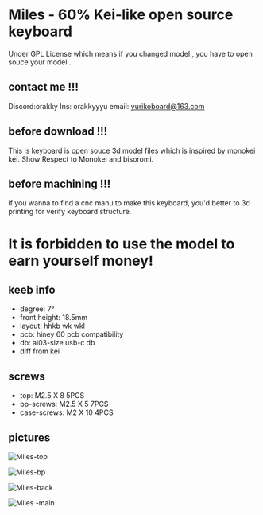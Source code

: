 # Miles - 60% Kei-like open source keyboard

Under GPL License which means if you changed model , you have to open souce your model .

## contact me !!!

Discord:orakky
Ins: orakkyyyu
email: yurikoboard@163.com

## before download !!!

This is keyboard is open souce 3d model files which is inspired by monokei kei. Show Respect to Monokei and bisoromi.

## before machining !!!

if you wanna to find a cnc manu to make this keyboard, you'd better to 3d printing for verify keyboard structure. 

# It is forbidden to use the model to earn yourself money!

## keeb info

- degree: 7°
- front height: 18.5mm
- layout: hhkb wk wkl
- pcb: hiney 60 pcb compatibility
- db: ai03-size usb-c db
- diff from kei

## screws

- top: M2.5 X 8  5PCS
- bp-screws: M2.5 X 5 7PCS
- case-screws: M2 X 10 4PCS


## pictures

![Miles-top](https://github.com/OrakkyBox/MilesBoard/assets/163145418/b18ece91-85e4-436a-a56a-42a2233f1935)

![Miles-bp](https://github.com/OrakkyBox/MilesBoard/assets/163145418/f73da2ab-5771-4b7e-bb06-20f538818570)

![Miles-back](https://github.com/OrakkyBox/MilesBoard/assets/163145418/bb4b7d99-9a6a-4ca7-8fea-e4d2ba09679f)

![Miles -main](https://github.com/OrakkyBox/MilesBoard/assets/163145418/ad259464-4663-4772-93b9-4e741c1771d9)




